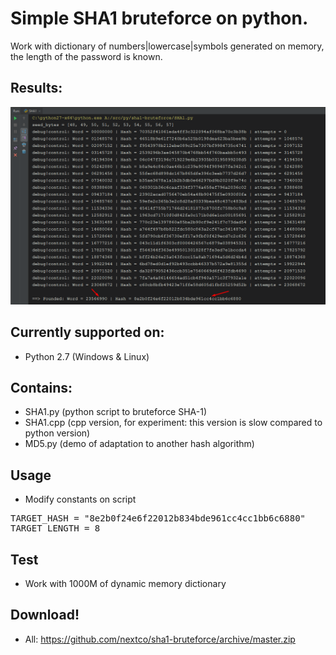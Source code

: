 # Simple SHA1 bruteforce on python.

Work with dictionary of numbers|lowercase|symbols generated on memory, the length of the password is known.

## Results:
![](img/result.png)

## Currently supported on:
- Python 2.7 (Windows & Linux)

## Contains:
- SHA1.py (python script to bruteforce SHA-1)
- SHA1.cpp (cpp version, for experiment: this version is slow compared to python version)
- MD5.py (demo of adaptation to another hash algorithm)

## Usage
- Modify constants on script
<pre>
TARGET_HASH = "8e2b0f24e6f22012b834bde961cc4cc1bb6c6880"                # SHA1 to broke
TARGET_LENGTH = 8                                                       # Password length
</pre>

## Test
- Work with 1000M of dynamic memory dictionary 

## Download!
- All: https://github.com/nextco/sha1-bruteforce/archive/master.zip
